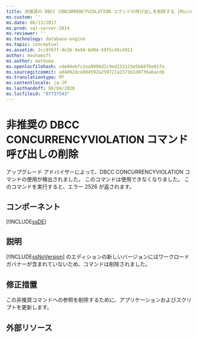 ```yaml
---
title: 非推奨の DBCC CONCURRENCYVIOLATION コマンドの呼び出しを削除する |Microsoft Docs
ms.custom: ''
ms.date: 06/13/2017
ms.prod: sql-server-2014
ms.reviewer: ''
ms.technology: database-engine
ms.topic: conceptual
ms.assetid: 2cc9f6ff-de36-4e94-bd04-59f5c45c4911
author: mashamsft
ms.author: mathoma
ms.openlocfilehash: cde04ebfc2ea9996d1c9ed233123e5b66f6e81fa
ms.sourcegitcommit: ad4d92dce894592a259721a1571b1d8736abacdb
ms.translationtype: MT
ms.contentlocale: ja-JP
ms.lasthandoff: 08/04/2020
ms.locfileid: "87737543"
---
```

# <a name="remove-calls-to-the-deprecated-dbcc-concurrencyviolation-command"></a>非推奨の DBCC CONCURRENCYVIOLATION コマンド呼び出しの削除
  アップグレード アドバイザーによって、DBCC CONCURRENCYVIOLATION コマンドの使用が検出されました。 このコマンドは使用できなくなりました。 このコマンドを実行すると、エラー 2526 が返されます。  
  
## <a name="component"></a>コンポーネント  
 [!INCLUDE[ssDE](../../includes/ssde-md.md)]  
  
## <a name="description"></a>説明  
 [!INCLUDE[ssNoVersion](../../includes/ssnoversion-md.md)] のエディションの新しいバージョンにはワークロード ガバナーが含まれていないため、コマンドは削除されました。  
  
## <a name="corrective-action"></a>修正措置  
 この非推奨コマンドへの参照を削除するために、アプリケーションおよびスクリプトを更新します。  
  
## <a name="external-resources"></a>外部リソース  
  
